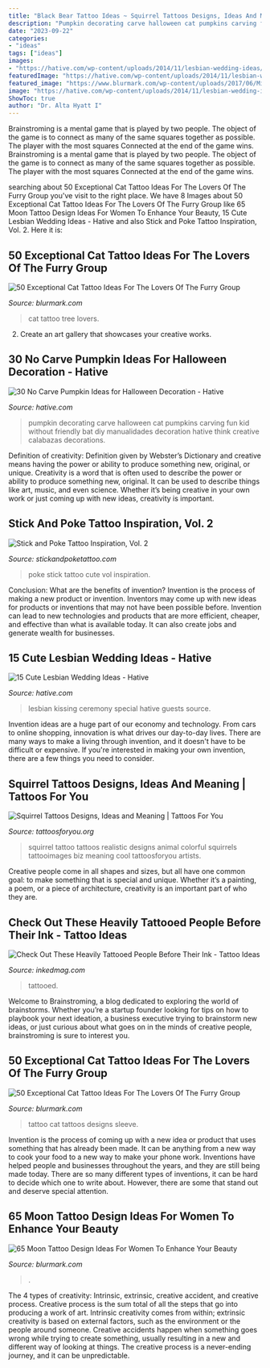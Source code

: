 ```yaml
---
title: "Black Bear Tattoo Ideas ~ Squirrel Tattoos Designs, Ideas And Meaning"
description: "Pumpkin decorating carve halloween cat pumpkins carving fun kid without friendly bat diy manualidades decoration hative think creative calabazas decorations"
date: "2023-09-22"
categories:
- "ideas"
tags: ["ideas"]
images:
- "https://hative.com/wp-content/uploads/2014/11/lesbian-wedding-ideas/2-lesbian-wedding-ideas.jpg"
featuredImage: "https://hative.com/wp-content/uploads/2014/11/lesbian-wedding-ideas/2-lesbian-wedding-ideas.jpg"
featured_image: "https://www.blurmark.com/wp-content/uploads/2017/06/Mind-Blowing-Little-Cat-On-Tree.jpg"
image: "https://hative.com/wp-content/uploads/2014/11/lesbian-wedding-ideas/2-lesbian-wedding-ideas.jpg"
ShowToc: true
author: "Dr. Alta Hyatt I"
---
```



Brainstroming is a mental game that is played by two people. The object of the game is to connect as many of the same squares together as possible. The player with the most squares Connected at the end of the game wins. Brainstroming is a mental game that is played by two people. The object of the game is to connect as many of the same squares together as possible. The player with the most squares Connected at the end of the game wins.

	

		
searching about 50 Exceptional Cat Tattoo Ideas For The Lovers Of The Furry Group you've visit to the right place. We have 8 Images about 50 Exceptional Cat Tattoo Ideas For The Lovers Of The Furry Group like 65 Moon Tattoo Design Ideas For Women To Enhance Your Beauty, 15 Cute Lesbian Wedding Ideas - Hative and also Stick and Poke Tattoo Inspiration, Vol. 2. Here it is:
		
    
## 50 Exceptional Cat Tattoo Ideas For The Lovers Of The Furry Group

<img loading=lazy src="https://www.blurmark.com/wp-content/uploads/2017/06/Mind-Blowing-Little-Cat-On-Tree.jpg" onerror="this.onerror=null;this.src='https://tse1.mm.bing.net/th?id=OIP.eQN3JZaoVL5NpbcNODy2BAHaMY&amp;pid=15.1';" alt="50 Exceptional Cat Tattoo Ideas For The Lovers Of The Furry Group">

_Source: blurmark.com_

>cat tattoo tree lovers. 

	

2. Create an art gallery that showcases your creative works.

    
## 30 No Carve Pumpkin Ideas For Halloween Decoration - Hative

<img loading=lazy src="https://hative.com/wp-content/uploads/2014/10/no-carve-pumpkin-ideas/5-black-bat-and-cat.jpg" onerror="this.onerror=null;this.src='https://tse3.mm.bing.net/th?id=OIP.Hb3xmJyHvHGn4YeFeGDYywHaJk&amp;pid=15.1';" alt="30 No Carve Pumpkin Ideas for Halloween Decoration - Hative">

_Source: hative.com_

>pumpkin decorating carve halloween cat pumpkins carving fun kid without friendly bat diy manualidades decoration hative think creative calabazas decorations. 

	

Definition of creativity: Definition given by Webster’s Dictionary and creative means having the power or ability to produce something new, original, or unique.
Creativity is a word that is often used to describe the power or ability to produce something new, original. It can be used to describe things like art, music, and even science. Whether it’s being creative in your own work or just coming up with new ideas, creativity is important.

    
## Stick And Poke Tattoo Inspiration, Vol. 2

<img loading=lazy src="https://cdn.stickandpoketattoo.com/blog/85/l.jpg" onerror="this.onerror=null;this.src='https://tse1.mm.bing.net/th?id=OIP.V0TmBBrP_97IxXT_p9Gj8QHaHa&amp;pid=15.1';" alt="Stick and Poke Tattoo Inspiration, Vol. 2">

_Source: stickandpoketattoo.com_

>poke stick tattoo cute vol inspiration. 

	

Conclusion: What are the benefits of invention?
Invention is the process of making a new product or invention. Inventors may come up with new ideas for products or inventions that may not have been possible before. Invention can lead to new technologies and products that are more efficient, cheaper, and effective than what is available today. It can also create jobs and generate wealth for businesses.

    
## 15 Cute Lesbian Wedding Ideas - Hative

<img loading=lazy src="https://hative.com/wp-content/uploads/2014/11/lesbian-wedding-ideas/2-lesbian-wedding-ideas.jpg" onerror="this.onerror=null;this.src='https://tse1.mm.bing.net/th?id=OIP.wEd2A8CzCXY35FaUi7Gz8wHaLH&amp;pid=15.1';" alt="15 Cute Lesbian Wedding Ideas - Hative">

_Source: hative.com_

>lesbian kissing ceremony special hative guests source. 

	

Invention ideas are a huge part of our economy and technology. From cars to online shopping, innovation is what drives our day-to-day lives. There are many ways to make a living through invention, and it doesn't have to be difficult or expensive. If you're interested in making your own invention, there are a few things you need to consider.

    
## Squirrel Tattoos Designs, Ideas And Meaning | Tattoos For You

<img loading=lazy src="https://www.tattoosforyou.org/wp-content/uploads/2016/02/Squirrel-Tattoo-Ideas.jpg" onerror="this.onerror=null;this.src='https://tse2.mm.bing.net/th?id=OIP.5dfwJYNi267Qw-ROj90DxQHaKE&amp;pid=15.1';" alt="Squirrel Tattoos Designs, Ideas and Meaning | Tattoos For You">

_Source: tattoosforyou.org_

>squirrel tattoo tattoos realistic designs animal colorful squirrels tattooimages biz meaning cool tattoosforyou artists. 

	

Creative people come in all shapes and sizes, but all have one common goal: to make something that is special and unique. Whether it’s a painting, a poem, or a piece of architecture, creativity is an important part of who they are.

    
## Check Out These Heavily Tattooed People Before Their Ink - Tattoo Ideas

<img loading=lazy src="https://www.inkedmag.com/.image/c_limit%2Ccs_srgb%2Cq_auto:good%2Cw_700/MTYyMzIxMjQyMjUzMjQwMjIx/screen-shot-2019-02-28-at-103527-am.png" onerror="this.onerror=null;this.src='https://tse2.mm.bing.net/th?id=OIP.yJeUrIsrwx8n6ZlVzGZAvAHaHC&amp;pid=15.1';" alt="Check Out These Heavily Tattooed People Before Their Ink - Tattoo Ideas">

_Source: inkedmag.com_

>tattooed. 

	

Welcome to Brainstroming, a blog dedicated to exploring the world of brainstorms. Whether you’re a startup founder looking for tips on how to playbook your next ideation, a business executive trying to brainstorm new ideas, or just curious about what goes on in the minds of creative people, brainstroming is sure to interest you.

    
## 50 Exceptional Cat Tattoo Ideas For The Lovers Of The Furry Group

<img loading=lazy src="http://www.blurmark.com/wp-content/uploads/2017/06/Great-Work-Black-Cat-Tattoo-On-Sleeve.jpg" onerror="this.onerror=null;this.src='https://tse2.mm.bing.net/th?id=OIP.ZLnrTvrpd5oUFh4-wddQkwHaJ3&amp;pid=15.1';" alt="50 Exceptional Cat Tattoo Ideas For The Lovers Of The Furry Group">

_Source: blurmark.com_

>tattoo cat tattoos designs sleeve. 

	

Invention is the process of coming up with a new idea or product that uses something that has already been made. It can be anything from a new way to cook your food to a new way to make your phone work. Inventions have helped people and businesses throughout the years, and they are still being made today. There are so many different types of inventions, it can be hard to decide which one to write about. However, there are some that stand out and deserve special attention.

    
## 65 Moon Tattoo Design Ideas For Women To Enhance Your Beauty

<img loading=lazy src="https://www.blurmark.com/wp-content/uploads/2017/03/Lace-Moon-Tattoo.jpg" onerror="this.onerror=null;this.src='https://tse1.mm.bing.net/th?id=OIP.lmk2PD66TnL-OaWsn_L_YAHaKG&amp;pid=15.1';" alt="65 Moon Tattoo Design Ideas For Women To Enhance Your Beauty">

_Source: blurmark.com_

>. 

	

The 4 types of creativity: Intrinsic, extrinsic, creative accident, and creative process.
Creative process is the sum total of all the steps that go into producing a work of art. Intrinsic creativity comes from within; extrinsic creativity is based on external factors, such as the environment or the people around someone. Creative accidents happen when something goes wrong while trying to create something, usually resulting in a new and different way of looking at things. The creative process is a never-ending journey, and it can be unpredictable.

